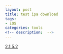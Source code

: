 ```yaml
---
layout: post
title: test ipa download
tags: 
- iOS
categories: tools
<!-- description:  -->
---
```


[2.1.5.2](itms-services://?action=download-manifest&url=https://github.com/jidibingren/testGit/blob/master/history.plist)